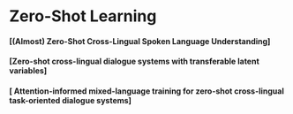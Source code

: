 
# Zero-Shot Learning

#### [(Almost) Zero-Shot Cross-Lingual Spoken Language Understanding]


#### [Zero-shot cross-lingual dialogue systems with transferable latent variables]


#### [ Attention-informed mixed-language training for zero-shot cross-lingual task-oriented dialogue systems]
